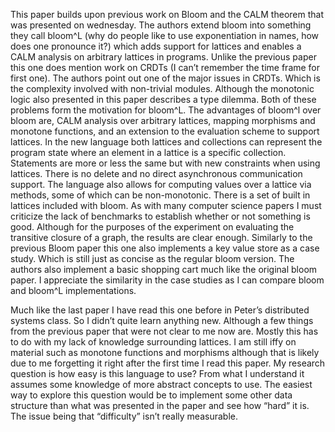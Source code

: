 This paper builds upon previous work on Bloom and the CALM theorem that was presented on wednesday. The authors extend bloom into something they call bloom^L (why do people like to use exponentiation in names, how does one pronounce it?) which adds support for lattices and enables a CALM analysis on arbitrary lattices in programs. Unlike the previous paper this one does mention work on CRDTs (I can’t remember the time frame for first one). The authors point out one of the major issues in CRDTs. Which is the complexity involved with non-trivial modules. Although the monotonic logic also presented in this paper describes a type dilemma. Both of these problems form the motivation for bloom^L. The advantages of bloom^l over bloom are, CALM analysis over arbitrary lattices, mapping morphisms and monotone functions, and an extension to the evaluation scheme to support lattices. In the new language both lattices and collections can represent the program state where an element in a lattice is a specific collection. Statements are more or less the same but with new constraints when using lattices. There is no delete and no direct asynchronous communication support. The language also allows for computing values over a lattice via methods, some of which can be non-monotonic. There is a set of built in lattices included with bloom. As with many computer science papers I must criticize the lack of benchmarks to establish whether or not something is good. Although for the purposes of the experiment on evaluating the transitive closure of a graph, the results are clear enough. Similarly to the previous Bloom paper this one also implements a key value store as a case study. Which is still just as concise as the regular bloom version. The authors also implement a basic shopping cart much like the original bloom paper. I appreciate the similarity in the case studies as I can compare bloom and bloom^L implementations.

Much like the last paper I have read this one before in Peter’s distributed systems class. So I didn’t quite learn anything new. Although a few things from the previous paper that were not clear to me now are. Mostly this has to do with my lack of knowledge surrounding lattices. I am still iffy on material such as monotone functions and morphisms although that is likely due to me forgetting it right after the first time I read this paper. My research question is how easy is this language to use? From what I understand it assumes some knowledge of more abstract concepts to use. The easiest way to explore this question would be to implement some other data structure than what was presented in the paper and see how “hard” it is. The issue being that “difficulty” isn’t really measurable. 
